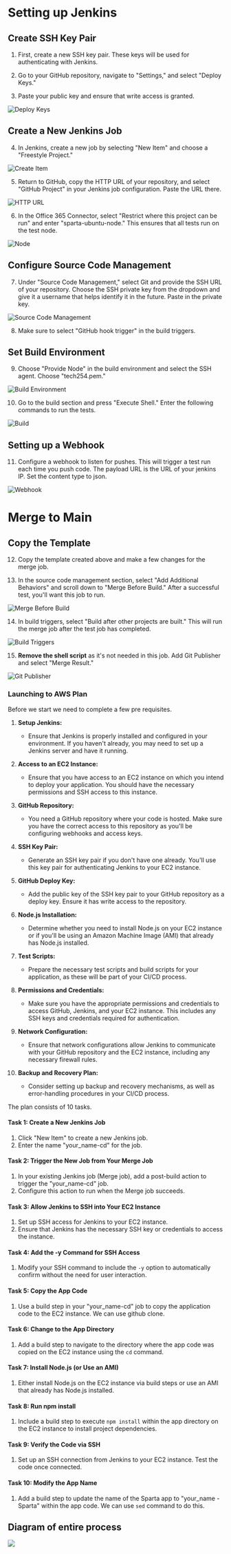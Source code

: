 
# Setting up Jenkins

## Create SSH Key Pair

1. First, create a new SSH key pair. These keys will be used for authenticating with Jenkins.

2. Go to your GitHub repository, navigate to "Settings," and select "Deploy Keys."

3. Paste your public key and ensure that write access is granted.

![Deploy Keys](deploy.PNG)

## Create a New Jenkins Job

4. In Jenkins, create a new job by selecting "New Item" and choose a "Freestyle Project."

![Create Item](create_item.PNG)

5. Return to GitHub, copy the HTTP URL of your repository, and select "GitHub Project" in your Jenkins job configuration. Paste the URL there.

![HTTP URL](http_url.PNG)

6. In the Office 365 Connector, select "Restrict where this project can be run" and enter "sparta-ubuntu-node." This ensures that all tests run on the test node.

![Node](node.PNG)

## Configure Source Code Management

7. Under "Source Code Management," select Git and provide the SSH URL of your repository. Choose the SSH private key from the dropdown and give it a username that helps identify it in the future. Paste in the private key.

![Source Code Management](source.PNG)

8. Make sure to select "GitHub hook trigger" in the build triggers.

## Set Build Environment

9. Choose "Provide Node" in the build environment and select the SSH agent. Choose "tech254.pem."

![Build Environment](build_env.PNG)

10. Go to the build section and press "Execute Shell." Enter the following commands to run the tests.

![Build](build.PNG)

## Setting up a Webhook

11. Configure a webhook to listen for pushes. This will trigger a test run each time you push code. The payload URL is the URL of your jenkins IP. Set the content type to json.

![Webhook](webhook.PNG)

# Merge to Main

## Copy the Template

12. Copy the template created above and make a few changes for the merge job.

13. In the source code management section, select "Add Additional Behaviors" and scroll down to "Merge Before Build." After a successful test, you'll want this job to run.

![Merge Before Build](merge_before.PNG)

14. In build triggers, select "Build after other projects are built." This will run the merge job after the test job has completed.

![Build Triggers](build_triggers.PNG)

15. **Remove the shell script** as it's not needed in this job. Add Git Publisher and select "Merge Result."

![Git Publisher](git_publish.PNG)

### Launching to AWS Plan

Before we start we need to complete a few pre requisites.

1. **Setup Jenkins:**
   - Ensure that Jenkins is properly installed and configured in your environment. If you haven't already, you may need to set up a Jenkins server and have it running.

2. **Access to an EC2 Instance:**
   - Ensure that you have access to an EC2 instance on which you intend to deploy your application. You should have the necessary permissions and SSH access to this instance.

3. **GitHub Repository:**
   - You need a GitHub repository where your code is hosted. Make sure you have the correct access to this repository as you'll be configuring webhooks and access keys.

4. **SSH Key Pair:**
   - Generate an SSH key pair if you don't have one already. You'll use this key pair for authenticating Jenkins to your EC2 instance.

5. **GitHub Deploy Key:**
   - Add the public key of the SSH key pair to your GitHub repository as a deploy key. Ensure it has write access to the repository.

6. **Node.js Installation:**
   - Determine whether you need to install Node.js on your EC2 instance or if you'll be using an Amazon Machine Image (AMI) that already has Node.js installed.

7. **Test Scripts:**
   - Prepare the necessary test scripts and build scripts for your application, as these will be part of your CI/CD process.


8. **Permissions and Credentials:**
    - Make sure you have the appropriate permissions and credentials to access GitHub, Jenkins, and your EC2 instance. This includes any SSH keys and credentials required for authentication.

9. **Network Configuration:**
    - Ensure that network configurations allow Jenkins to communicate with your GitHub repository and the EC2 instance, including any necessary firewall rules.

10. **Backup and Recovery Plan:**
    - Consider setting up backup and recovery mechanisms, as well as error-handling procedures in your CI/CD process.

The plan consists of 10 tasks.

#### Task 1: Create a New Jenkins Job
1. Click "New Item" to create a new Jenkins job.
2. Enter the name "your_name-cd" for the job.

#### Task 2: Trigger the New Job from Your Merge Job
1. In your existing Jenkins job (Merge job), add a post-build action to trigger the "your_name-cd" job.
2. Configure this action to run when the Merge job succeeds.

#### Task 3: Allow Jenkins to SSH into Your EC2 Instance
1. Set up SSH access for Jenkins to your EC2 instance.
2. Ensure that Jenkins has the necessary SSH key or credentials to access the instance.

#### Task 4: Add the -y Command for SSH Access
1. Modify your SSH command to include the `-y` option to automatically confirm without the need for user interaction.
   
#### Task 5: Copy the App Code
1. Use a build step in your "your_name-cd" job to copy the application code to the EC2 instance. We can use github clone.
   
#### Task 6: Change to the App Directory
1. Add a build step to navigate to the directory where the app code was copied on the EC2 instance using the `cd` command. 

#### Task 7: Install Node.js (or Use an AMI)
1. Either install Node.js on the EC2 instance via build steps or use an AMI that already has Node.js installed.

#### Task 8: Run npm install
1. Include a build step to execute `npm install` within the app directory on the EC2 instance to install project dependencies.
   
   
#### Task 9: Verify the Code via SSH
1. Set up an SSH connection from Jenkins to your EC2 instance. Test the code once connected.

#### Task 10: Modify the App Name
1. Add a build step to update the name of the Sparta app to "your_name - Sparta" within the app code. We can use `sed` command to do this.

## Diagram of entire process

![](diagram.PNG)